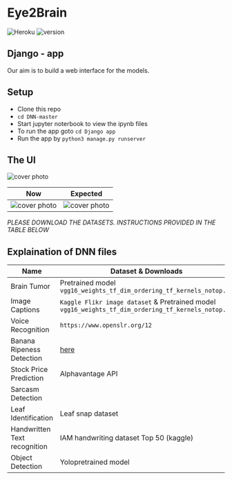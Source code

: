 
# Eye2Brain
![Heroku](https://heroku-badge.herokuapp.com/?app=intense-castle-49145&style=for-the-badge&logo=appveyor)
![version](https://img.shields.io/badge/version-1.0-blue&style=for-the-badge&logo=appveyor)

## Django - app
Our aim is to build a web interface for the models.

## Setup
- Clone this repo
- `cd DNN-master`
- Start jupyter noterbook to view the ipynb files
- To run the app goto `cd Django app`
- Run the app by `python3 manage.py runserver`

## The UI
![cover photo](https://github.com/AmulyaReddy99/Eye2Brain/blob/master/img/cover%20page.png)

| Now            |  Expected |
------------- | ---------
|![cover photo](https://github.com/AmulyaReddy99/Eye2Brain/blob/master/img/output.png)| ![cover photo](https://github.com/AmulyaReddy99/Eye2Brain/blob/master/img/expected.png)|

*PLEASE DOWNLOAD THE DATASETS. INSTRUCTIONS PROVIDED IN THE TABLE BELOW*

## Explaination of DNN files

| Name  | Dataset & Downloads | File |
| ------------- | ------------- | ----------- |
| Brain Tumor  | Pretrained model `vgg16_weights_tf_dim_ordering_tf_kernels_notop.h5` | `Tumor.ipynb` | 
| Image Captions  | `Kaggle Flikr image dataset` & Pretrained model `vgg16_weights_tf_dim_ordering_tf_kernels_notop.h5` | `Image Captions.ipynb` |
| Voice Recognition | `https://www.openslr.org/12` | `Voice Recognition.ipynb` | 
| Banana Ripeness Detection | [here](github.com/giovannipcarvalho/banana-ripeness-classificationtree/master/data) | `Banana.ipynb` |
| Stock Price Prediction | Alphavantage API | `Stocks.ipynb` |
| Sarcasm Detection |  | `Sarcasm Detection.ipynb` |
| Leaf Identification | Leaf snap dataset | `Leaf.ipynb` |
| Handwritten Text recognition | IAM handwriting dataset Top 50 (kaggle) | `Handwritten.ipynb` |
| Object Detection | Yolopretrained model | `object_detection.py` |

